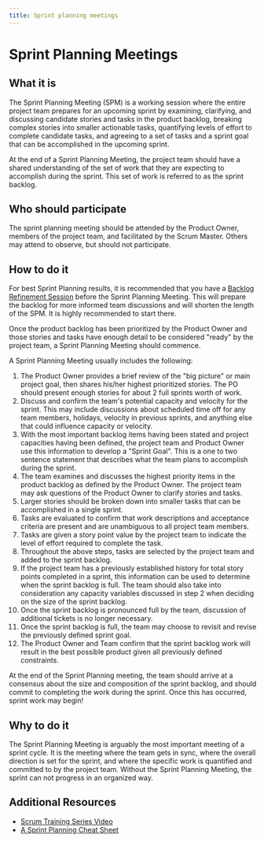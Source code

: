 ```yaml
---
title: Sprint planning meetings
---
```


# Sprint Planning Meetings

## What it is

The Sprint Planning Meeting (SPM) is a working session where the entire project team prepares for an upcoming sprint by examining, clarifying, and discussing candidate stories and tasks in the product backlog, breaking complex stories into smaller actionable tasks, quantifying levels of effort to complete candidate tasks, and agreeing to a set of tasks and a sprint goal that can be accomplished in the upcoming sprint.

At the end of a Sprint Planning Meeting, the project team should have a shared understanding of the set of work that they are expecting to accomplish during the sprint. This set of work is referred to as the sprint backlog.

## Who should participate

The sprint planning meeting should be attended by the Product Owner, members of the project team, and facilitated by the Scrum Master. Others may attend to observe, but should not participate.

## How to do it

For best Sprint Planning results, it is recommended that you have a [Backlog Refinement Session](backlog-refinement.md) before the Sprint Planning Meeting. This will prepare the backlog for more informed team discussions and will shorten the length of the SPM. It is highly recommended to start there.

Once the product backlog has been prioritized by the Product Owner and those stories and tasks have enough detail to be considered "ready" by the project team, a Sprint Planning Meeting should commence.

A Sprint Planning Meeting usually includes the following:

1.  The Product Owner provides a brief review of the "big picture" or main project goal, then shares his/her highest prioritized stories. The PO should present enough stories for about 2 full sprints worth of work.
2.  Discuss and confirm the team's potential capacity and velocity for the sprint. This may include discussions about scheduled time off for any team members, holidays, velocity in previous sprints, and anything else that could influence capacity or velocity.
3.  With the most important backlog items having been stated and project capacities having been defined, the project team and Product Owner use this information to develop a "Sprint Goal". This is a one to two sentence statement that describes what the team plans to accomplish during the sprint.
4.  The team examines and discusses the highest priority items in the product backlog as defined by the Product Owner. The project team may ask questions of the Product Owner to clarify stories and tasks.
5.  Larger stories should be broken down into smaller tasks that can be accomplished in a single sprint.
6.  Tasks are evaluated to confirm that work descriptions and acceptance criteria are present and are unambiguous to all project team members.
7.  Tasks are given a story point value by the project team to indicate the level of effort required to complete the task.
8.  Throughout the above steps, tasks are selected by the project team and added to the sprint backlog.
9.  If the project team has a previously established history for total story points completed in a sprint, this information can be used to determine when the sprint backlog is full. The team should also take into consideration any capacity variables discussed in step 2 when deciding on the size of the sprint backlog.
10. Once the sprint backlog is pronounced full by the team, discussion of additional tickets is no longer necessary.
11. Once the sprint backlog is full, the team may choose to revisit and revise the previously defined sprint goal.
12. The Product Owner and Team confirm that the sprint backlog work will result in the best possible product given all previously defined constraints.

At the end of the Sprint Planning meeting, the team should arrive at a consensus about the size and composition of the sprint backlog, and should commit to completing the work during the sprint. Once this has occurred, sprint work may begin!

## Why to do it

The Sprint Planning Meeting is arguably the most important meeting of a sprint cycle. It is the meeting where the team gets in sync, where the overall direction is set for the sprint, and where the specific work is quantified and committed to by the project team. Without the Sprint Planning Meeting, the sprint can not progress in an organized way.

## Additional Resources

-   [Scrum Training Series Video](http://scrumtrainingseries.com/SprintPlanningMeeting/SprintPlanningMeeting.htm)
-   [A Sprint Planning Cheat Sheet](http://www.leadingagile.com/simple-cheat-sheet-to-sprint-planning-meeting/)
